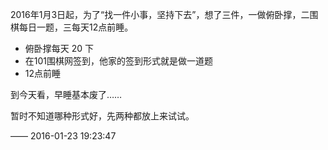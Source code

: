 2016年1月3日起，为了“找一件小事，坚持下去”，想了三件，一做俯卧撑，二围棋每日一题，三每天12点前睡。

- 俯卧撑每天 20 下
- 在101围棋网签到，他家的签到形式就是做一道题
- 12点前睡

到今天看，早睡基本废了……  

暂时不知道哪种形式好，先两种都放上来试试。

—— 2016-01-23 19:23:47